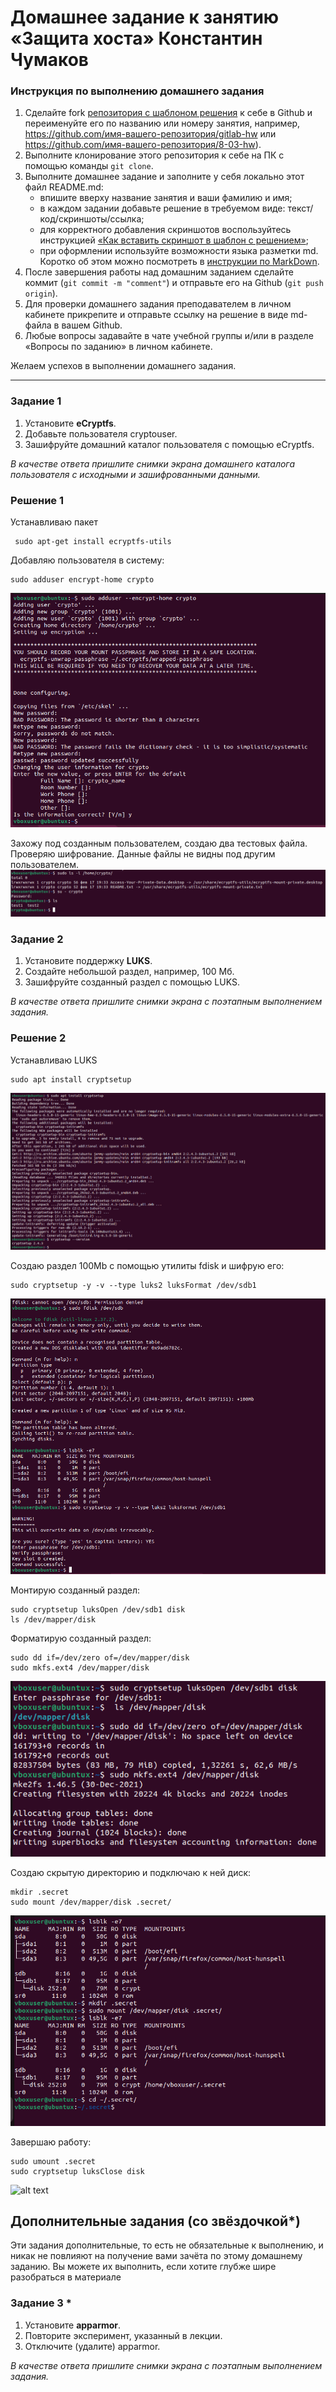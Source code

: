 # Домашнее задание к занятию  «Защита хоста» Константин Чумаков

### Инструкция по выполнению домашнего задания

1. Сделайте fork [репозитория c шаблоном решения](https://github.com/netology-code/sys-pattern-homework) к себе в Github и переименуйте его по названию или номеру занятия, например, https://github.com/имя-вашего-репозитория/gitlab-hw или https://github.com/имя-вашего-репозитория/8-03-hw).
2. Выполните клонирование этого репозитория к себе на ПК с помощью команды `git clone`.
3. Выполните домашнее задание и заполните у себя локально этот файл README.md:
   - впишите вверху название занятия и ваши фамилию и имя;
   - в каждом задании добавьте решение в требуемом виде: текст/код/скриншоты/ссылка;
   - для корректного добавления скриншотов воспользуйтесь инструкцией [«Как вставить скриншот в шаблон с решением»](https://github.com/netology-code/sys-pattern-homework/blob/main/screen-instruction.md);
   - при оформлении используйте возможности языка разметки md. Коротко об этом можно посмотреть в [инструкции по MarkDown](https://github.com/netology-code/sys-pattern-homework/blob/main/md-instruction.md).
4. После завершения работы над домашним заданием сделайте коммит (`git commit -m "comment"`) и отправьте его на Github (`git push origin`).
5. Для проверки домашнего задания преподавателем в личном кабинете прикрепите и отправьте ссылку на решение в виде md-файла в вашем Github.
6. Любые вопросы задавайте в чате учебной группы и/или в разделе «Вопросы по заданию» в личном кабинете.

Желаем успехов в выполнении домашнего задания.

------

### Задание 1

1. Установите **eCryptfs**.
2. Добавьте пользователя cryptouser.
3. Зашифруйте домашний каталог пользователя с помощью eCryptfs.


*В качестве ответа  пришлите снимки экрана домашнего каталога пользователя с исходными и зашифрованными данными.*  

### Решение 1 
Устанавливаю пакет   
```
 sudo apt-get install ecryptfs-utils
```

Добавляю пользователя в систему:
```
sudo adduser encrypt-home crypto
```
![alt text](https://github.com/BudyGun/safe-pc/blob/main/images/1.png)   

Захожу под созданным пользователем, создаю два тестовых файла.   
Проверяю шифрование. Данные файлы не видны под другим пользователем.
![alt text](https://github.com/BudyGun/safe-pc/blob/main/images/2.png)   



### Задание 2

1. Установите поддержку **LUKS**.
2. Создайте небольшой раздел, например, 100 Мб.
3. Зашифруйте созданный раздел с помощью LUKS.

*В качестве ответа пришлите снимки экрана с поэтапным выполнением задания.*

### Решение 2    

Устанавливаю LUKS
```
sudo apt install cryptsetup
```
![alt text](https://github.com/BudyGun/safe-pc/blob/main/images/4.png)   

Создаю раздел 100Mb c помощью утилиты fdisk и шифрую его:
```
sudo cryptsetup -y -v --type luks2 luksFormat /dev/sdb1
```
![alt text](https://github.com/BudyGun/safe-pc/blob/main/images/5.png)

Монтирую созданный раздел:
```
sudo cryptsetup luksOpen /dev/sdb1 disk
ls /dev/mapper/disk
```
Форматирую созданный раздел:
```
sudo dd if=/dev/zero of=/dev/mapper/disk
sudo mkfs.ext4 /dev/mapper/disk
```
![alt text](https://github.com/BudyGun/safe-pc/blob/main/images/6.png)    

Создаю скрытую директорию и подключаю к ней диск:
```
mkdir .secret
sudo mount /dev/mapper/disk .secret/
```
![alt text](https://github.com/BudyGun/safe-pc/blob/main/images/7.png)     

Завершаю работу:
```
sudo umount .secret
sudo cryptsetup luksClose disk
```
![alt text](https://github.com/BudyGun/safe-pc/blob/main/images/8.png)   



## Дополнительные задания (со звёздочкой*)

Эти задания дополнительные, то есть не обязательные к выполнению, и никак не повлияют на получение вами зачёта по этому домашнему заданию. Вы можете их выполнить, если хотите глубже шире разобраться в материале

### Задание 3 *

1. Установите **apparmor**.
2. Повторите эксперимент, указанный в лекции.
3. Отключите (удалите) apparmor.


*В качестве ответа пришлите снимки экрана с поэтапным выполнением задания.*



